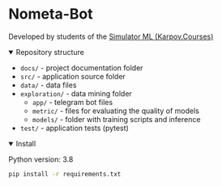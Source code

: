 # Nometa-Bot
Developed by students of the [Simulator ML (Karpov.Courses)](https://karpov.courses/simulator-ml)

<details open>
<summary>Repository structure</summary>

* `docs/` - project documentation folder
* `src/` - application source folder
* `data/` - data files
* `exploration/` - data mining folder
     * `app/` - telegram bot files
     * `metric/` - files for evaluating the quality of models
     * `models/` - folder with training scripts and inference
* `test/` - application tests (pytest)

</details>

<details open>
<summary>Install</summary>

Python version: 3.8
```bash
pip install -r requirements.txt
```
</details>
